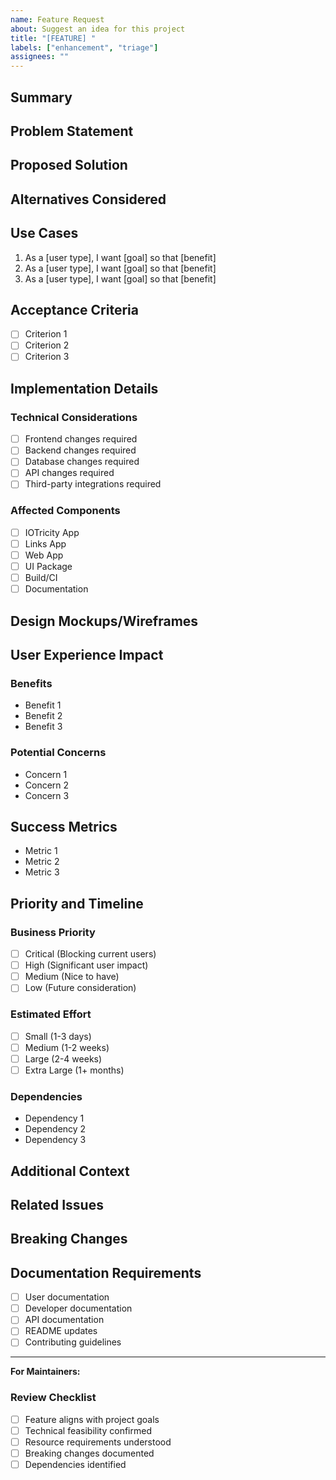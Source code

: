```yaml
---
name: Feature Request
about: Suggest an idea for this project
title: "[FEATURE] "
labels: ["enhancement", "triage"]
assignees: ""
---
```


## Summary

<!-- A clear and concise description of the feature you're requesting -->

## Problem Statement

<!-- Is your feature request related to a problem? Please describe the problem -->

## Proposed Solution

<!-- Describe the solution you'd like to see implemented -->

## Alternatives Considered

<!-- Describe any alternative solutions or features you've considered -->

## Use Cases

<!-- Describe specific use cases for this feature -->

1. As a [user type], I want [goal] so that [benefit]
2. As a [user type], I want [goal] so that [benefit]
3. As a [user type], I want [goal] so that [benefit]

## Acceptance Criteria

<!-- Define what "done" looks like for this feature -->

- [ ] Criterion 1
- [ ] Criterion 2
- [ ] Criterion 3

## Implementation Details

<!-- If you have ideas about how this could be implemented, describe them here -->

### Technical Considerations

- [ ] Frontend changes required
- [ ] Backend changes required
- [ ] Database changes required
- [ ] API changes required
- [ ] Third-party integrations required

### Affected Components

- [ ] IOTricity App
- [ ] Links App
- [ ] Web App
- [ ] UI Package
- [ ] Build/CI
- [ ] Documentation

## Design Mockups/Wireframes

<!-- If applicable, add mockups, wireframes, or design concepts -->

## User Experience Impact

<!-- How will this feature affect the user experience? -->

### Benefits

- Benefit 1
- Benefit 2
- Benefit 3

### Potential Concerns

- Concern 1
- Concern 2
- Concern 3

## Success Metrics

<!-- How will we measure the success of this feature? -->

- Metric 1
- Metric 2
- Metric 3

## Priority and Timeline

### Business Priority

- [ ] Critical (Blocking current users)
- [ ] High (Significant user impact)
- [ ] Medium (Nice to have)
- [ ] Low (Future consideration)

### Estimated Effort

- [ ] Small (1-3 days)
- [ ] Medium (1-2 weeks)
- [ ] Large (2-4 weeks)
- [ ] Extra Large (1+ months)

### Dependencies

<!-- List any dependencies or blockers -->

- Dependency 1
- Dependency 2
- Dependency 3

## Additional Context

<!-- Add any other context, screenshots, or examples about the feature request -->

## Related Issues

<!-- Link any related issues or discussions -->

## Breaking Changes

<!-- Will this feature introduce any breaking changes? If so, describe them -->

## Documentation Requirements

<!-- What documentation will need to be created or updated? -->

- [ ] User documentation
- [ ] Developer documentation
- [ ] API documentation
- [ ] README updates
- [ ] Contributing guidelines

---

**For Maintainers:**

### Review Checklist

- [ ] Feature aligns with project goals
- [ ] Technical feasibility confirmed
- [ ] Resource requirements understood
- [ ] Breaking changes documented
- [ ] Dependencies identified
